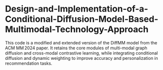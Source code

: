# Design-and-Implementation-of-a-Conditional-Diffusion-Model-Based-Multimodal-Technology-Approach
This code is a modified and extended version of the DiffMM model from the ACM MM 2024 paper. It retains the core modules of multi-modal graph diffusion and cross-modal contrastive learning, while integrating conditional diffusion and dynamic weighting to improve accuracy and personalization in recommendation tasks.

